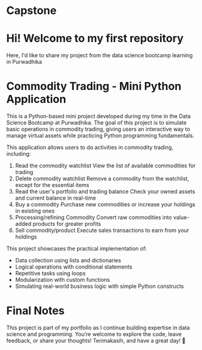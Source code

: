 # Capstone

# Hi! Welcome to my first repository

Here, I'd like to share my project from the data science bootcamp learning in Purwadhika

# Commodity Trading - Mini Python Application
This is a Python-based mini project developed during my time in the Data Science Bootcamp at Purwadhika. The goal of this project is to simulate basic operations in commodity trading, giving users an interactive way to manage virtual assets while practicing Python programming fundamentals.

This application allows users to do activities in commodity trading, including: 
1. Read the commodity watchlist
   View the list of available commodities for trading
2. Delete commodity watchlist
   Remove a commodity from the watchlist, except for the essential items
3. Read the user's portfolio and trading balance
   Check your owned assets and current balance in real-time
4. Buy a commodity
   Purchase new commodities or increase your holdings in existing ones
5. Processing/refining Commodity
   Convert raw commodities into value-added products for greater profits
6. Sell commodity/product
   Execute sales transactions to earn from your holdings

This project showcases the practical implementation of:
- Data collection using lists and dictionaries
- Logical operations with conditional statements
- Repetitive tasks using loops
- Modularization with custom functions
- Simulating real-world business logic with simple Python constructs

# Final Notes
This project is part of my portfolio as I continue building expertise in data science and programming. You’re welcome to explore the code, leave feedback, or share your thoughts!
Terimakasih, and have a great day! 🙏
